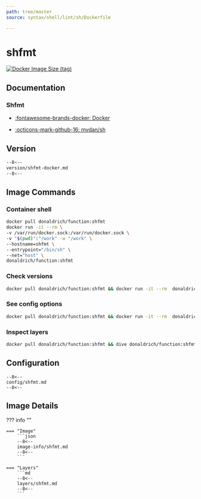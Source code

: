 ```yaml
---
path: tree/master
source: syntax/shell/lint/sh/Dockerfile

---
```


# shfmt

[![Docker Image Size (tag)](https://img.shields.io/docker/image-size/donaldrich/function/shfmt?color=blue&label=donaldrich/function:shfmt&logo=docker&style=flat-square)](https://hub.docker.com/r/donaldrich/function/shfmt)

## Documentation

### Shfmt

* [:fontawesome-brands-docker: Docker](https://hub.docker.com/r/mvdan/sh)

* [:octicons-mark-github-16: mvdan/sh](https://github.com/mvdan/sh)

## Version

```sh
--8<--
version/shfmt-docker.md
--8<--
```

## Image Commands

### Container shell

```sh
docker pull donaldrich/function:shfmt
docker run -it --rm \
-v /var/run/docker.sock:/var/run/docker.sock \
-v "$(pwd)":"/work" -w "/work" \
--hostname=shfmt \
--entrypoint="/bin/sh" \
--net="host" \
donaldrich/function:shfmt
```

### Check versions

```sh
docker pull donaldrich/function:shfmt && docker run -it --rm  donaldrich/function:shfmt validate
```

### See config options

```sh
docker pull donaldrich/function:shfmt && docker run -it --rm  donaldrich/function:shfmt help
```

### Inspect layers

```sh
docker pull donaldrich/function:shfmt && dive donaldrich/function:shfmt
```

## Configuration

```
--8<--
config/shfmt.md
--8<--
```

## Image Details

??? info ""

    === "Image"
        ```json
        --8<--
        image-info/shfmt.md
        --8<--
        ```

    === "Layers"
        ```md
        --8<--
        layers/shfmt.md
        --8<--
        ```
